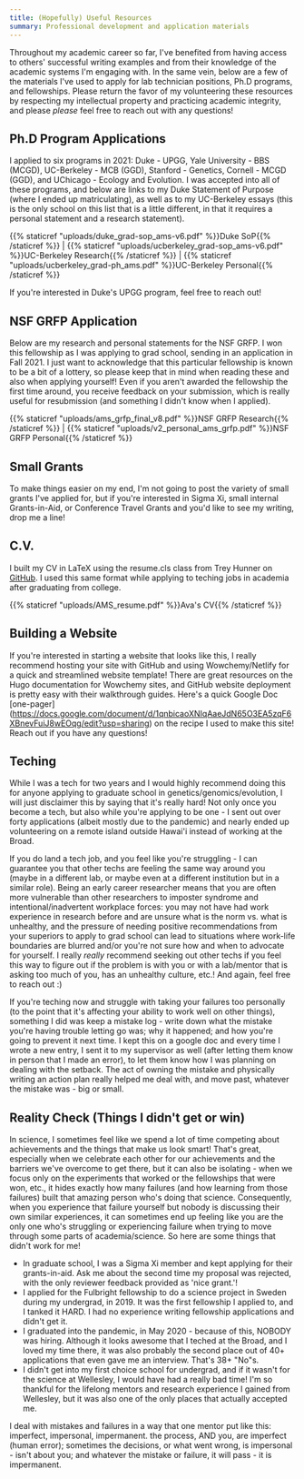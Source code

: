 ```yaml
---
title: (Hopefully) Useful Resources
summary: Professional development and application materials
---
```


Throughout my academic career so far, I've benefited from having access to others' successful writing examples and from their knowledge of the academic systems I'm engaging with. In the same vein, below are a few of the materials I've used to apply for lab technician positions, Ph.D programs, and fellowships. Please return the favor of my volunteering these resources by respecting my intellectual property and practicing academic integrity, and please *please* feel free to reach out with any questions!

Ph.D Program Applications
---------

I applied to six programs in 2021: Duke - UPGG, Yale University - BBS (MCGD), UC-Berkeley - MCB (GGD), Stanford - Genetics, Cornell - MCGD (GGD), and UChicago - Ecology and Evolution. I was accepted into all of these programs, and below are links to my Duke Statement of Purpose (where I ended up matriculating), as well as to my UC-Berkeley essays (this is the only school on this list that is a little different, in that it requires a personal statement and a research statement).

{{% staticref "uploads/duke_grad-sop_ams-v6.pdf" %}}Duke SoP{{% /staticref %}} | {{% staticref "uploads/ucberkeley_grad-sop_ams-v6.pdf" %}}UC-Berkeley Research{{% /staticref %}} | {{% staticref "uploads/ucberkeley_grad-ph_ams.pdf" %}}UC-Berkeley Personal{{% /staticref %}}

If you're interested in Duke's UPGG program, feel free to reach out!

NSF GRFP Application
---------

Below are my research and personal statements for the NSF GRFP. I won this fellowship as I was applying to grad school, sending in an application in Fall 2021. I just want to acknowledge that this particular fellowship is known to be a bit of a lottery, so please keep that in mind when reading these and also when applying yourself! Even if you aren't awarded the fellowship the first time around, you receive feedback on your submission, which is really useful for resubmission (and something I didn't know when I applied).

{{% staticref "uploads/ams_grfp_final_v8.pdf" %}}NSF GRFP Research{{% /staticref %}} | {{% staticref "uploads/v2_personal_ams_grfp.pdf" %}}NSF GRFP Personal{{% /staticref %}}

Small Grants
---------

To make things easier on my end, I'm not going to post the variety of small grants I've applied for, but if you're interested in Sigma Xi, small internal Grants-in-Aid, or Conference Travel Grants and you'd like to see my writing, drop me a line!

C.V.
-------

I built my CV in LaTeX using the resume.cls class from Trey Hunner on [GitHub](https://github.com/treyhunner/resume/blob/master/resume.cls). I used this same format while applying to teching jobs in academia after graduating from college.

{{% staticref "uploads/AMS_resume.pdf" %}}Ava's CV{{% /staticref %}}

Building a Website
---------

If you're interested in starting a website that looks like this, I really recommend hosting your site with GitHub and using Wowchemy/Netlify for a quick and streamlined website template! There are great resources on the Hugo documentation for Wowchemy sites, and GitHub website deployment is pretty easy with their walkthrough guides. Here's a quick Google Doc [one-pager] (https://docs.google.com/document/d/1qnbicaoXNIqAaeJdN65O3EA5zqF6XBnevFuiJ8wEOqg/edit?usp=sharing) on the recipe I used to make this site! Reach out if you have any questions!

Teching
--------

While I was a tech for two years and I would highly recommend doing this for anyone applying to graduate school in genetics/genomics/evolution, I will just disclaimer this by saying that it's really hard! Not only once you become a tech, but also while you're applying to be one - I sent out over forty applications (albeit mostly due to the pandemic) and nearly ended up volunteering on a remote island outside Hawai'i instead of working at the Broad. 

If you do land a tech job, and you feel like you're struggling - I can guarantee you that other techs are feeling the same way around you (maybe in a different lab, or maybe even at a different institution but in a similar role). Being an early career researcher means that you are often more vulnerable than other researchers to imposter syndrome and intentional/inadvertent workplace forces: you may not have had work experience in research before and are unsure what is the norm vs. what is unhealthy, and the pressure of needing positive recommendations from your superiors to apply to grad school can lead to situations where work-life boundaries are blurred and/or you're not sure how and when to advocate for yourself. I really *really* recommend seeking out other techs if you feel this way to figure out if the problem is with you or with a lab/mentor that is asking too much of you, has an unhealthy culture, etc.! And again, feel free to reach out :)

If you're teching now and struggle with taking your failures too personally (to the point that it's affecting your ability to work well on other things), something I did was keep a mistake log - write down what the mistake you're having trouble letting go was; why it happened; and how you're going to prevent it next time. I kept this on a google doc and every time I wrote a new entry, I sent it to my supervisor as well (after letting them know in person that I made an error), to let them know how I was planning on dealing with the setback. The act of owning the mistake and physically writing an action plan really helped me deal with, and move past, whatever the mistake was - big or small.

Reality Check (Things I didn't get or win)
---------

In science, I sometimes feel like we spend a lot of time competing about achievements and the things that make us look smart! That's great, especially when we celebrate each other for our achievements and the barriers we've overcome to get there, but it can also be isolating - when we focus only on the experiments that worked or the fellowships that were won, etc., it hides exactly how many failures (and how learning from those failures) built that amazing person who's doing that science. Consequently, when you experience that failure yourself but nobody is discussing their own similar experiences, it can sometimes end up feeling like you are the only one who's struggling or experiencing failure when trying to move through some parts of academia/science. So here are some things that didn't work for me!

  - In graduate school, I was a Sigma Xi member and kept applying for their grants-in-aid. Ask me about the second time my proposal was rejected, with the only reviewer feedback provided as 'nice grant.'!
  - I applied for the Fulbright fellowship to do a science project in Sweden during my undergrad, in 2019. It was the first fellowship I applied to, and I tanked it HARD. I had no experience writing fellowship applications and didn't get it.
  - I graduated into the pandemic, in May 2020 - because of this, NOBODY was hiring. Although it looks awesome that I teched at the Broad, and I loved my time there, it was also probably the second place out of 40+ applications that even gave me an interview. That's 38+ "No"s.
  - I didn't get into my first choice school for undergrad, and if it wasn't for the science at Wellesley, I would have had a really bad time! I'm so thankful for the lifelong mentors and research experience I gained from Wellesley, but it was also one of the only places that actually accepted me.

I deal with mistakes and failures in a way that one mentor put like this: imperfect, impersonal, impermanent. the process, AND you, are imperfect (human error); sometimes the decisions, or what went wrong, is impersonal - isn't about you; and whatever the mistake or failure, it will pass - it is impermanent.
